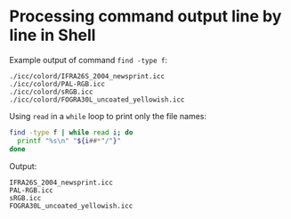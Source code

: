 # Processing command output line by line in Shell

Example output of command `find -type f`:

```
./icc/colord/IFRA26S_2004_newsprint.icc
./icc/colord/PAL-RGB.icc
./icc/colord/sRGB.icc
./icc/colord/FOGRA30L_uncoated_yellowish.icc
```

Using `read` in a `while` loop to print only the file names:

```sh
find -type f | while read i; do
  printf "%s\n" "${i##*"/"}"
done
```

Output:

```
IFRA26S_2004_newsprint.icc
PAL-RGB.icc
sRGB.icc
FOGRA30L_uncoated_yellowish.icc
```
